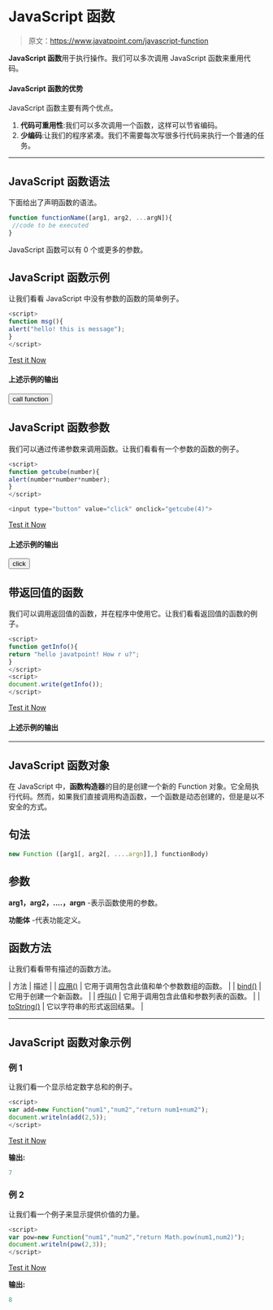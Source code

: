 # JavaScript 函数

> 原文：<https://www.javatpoint.com/javascript-function>

**JavaScript 函数**用于执行操作。我们可以多次调用 JavaScript 函数来重用代码。

#### JavaScript 函数的优势

JavaScript 函数主要有两个优点。

1.  **代码可重用性**:我们可以多次调用一个函数，这样可以节省编码。
2.  **少编码**:让我们的程序紧凑。我们不需要每次写很多行代码来执行一个普通的任务。

* * *

## JavaScript 函数语法

下面给出了声明函数的语法。

```js
function functionName([arg1, arg2, ...argN]){
 //code to be executed
}

```

JavaScript 函数可以有 0 个或更多的参数。

## JavaScript 函数示例

让我们看看 JavaScript 中没有参数的函数的简单例子。

```js
<script>
function msg(){
alert("hello! this is message");
}
</script>

```

[Test it Now](https://www.javatpoint.com/oprweb/test.jsp?filename=function1js)

#### 上述示例的输出

<input type="button" onclick="msg()" value="call function">

## JavaScript 函数参数

我们可以通过传递参数来调用函数。让我们看看有一个参数的函数的例子。

```js
<script>
function getcube(number){
alert(number*number*number);
}
</script>

<input type="button" value="click" onclick="getcube(4)">

```

[Test it Now](https://www.javatpoint.com/oprweb/test.jsp?filename=function2js)

#### 上述示例的输出

<form><input type="button" value="click" onclick="getcube(4)"></form>

## 带返回值的函数

我们可以调用返回值的函数，并在程序中使用它。让我们看看返回值的函数的例子。

```js
<script>
function getInfo(){
return "hello javatpoint! How r u?";
}
</script>
<script>
document.write(getInfo());
</script>

```

[Test it Now](https://www.javatpoint.com/oprweb/test.jsp?filename=function3js)

#### 上述示例的输出

* * *

## JavaScript 函数对象

在 JavaScript 中，**函数构造器**的目的是创建一个新的 Function 对象。它全局执行代码。然而，如果我们直接调用构造函数，一个函数是动态创建的，但是是以不安全的方式。

## 句法

```js
new Function ([arg1[, arg2[, ....argn]],] functionBody)

```

## 参数

**arg1，arg2，....，argn** -表示函数使用的参数。

**功能体** -代表功能定义。

## 函数方法

让我们看看带有描述的函数方法。

| 方法 | 描述 |
| [应用()](javascript-function-apply-method) | 它用于调用包含此值和单个参数数组的函数。 |
| [bind()](javascript-function-bind-method) | 它用于创建一个新函数。 |
| [呼叫()](javascript-function-call-method) | 它用于调用包含此值和参数列表的函数。 |
| [toString()](javascript-function-tostring-method) | 它以字符串的形式返回结果。 |

* * *

## JavaScript 函数对象示例

### 例 1

让我们看一个显示给定数字总和的例子。

```js
<script>
var add=new Function("num1","num2","return num1+num2");
document.writeln(add(2,5));
</script>

```

[Test it Now](https://www.javatpoint.com/oprweb/test.jsp?filename=JavaScriptFunctionObjectExample1)

**输出:**

```js
7

```

### 例 2

让我们看一个例子来显示提供价值的力量。

```js
<script>
var pow=new Function("num1","num2","return Math.pow(num1,num2)");
document.writeln(pow(2,3));
</script>

```

[Test it Now](https://www.javatpoint.com/oprweb/test.jsp?filename=JavaScriptFunctionObjectExample2)

**输出:**

```js
8

```